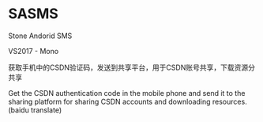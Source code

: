 # SASMS
Stone Andorid SMS

VS2017 - Mono

获取手机中的CSDN验证码，发送到共享平台，用于CSDN账号共享，下载资源分共享

Get the CSDN authentication code in the mobile phone and send it to the sharing platform for sharing CSDN accounts and downloading resources.  (baidu translate)

